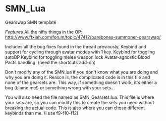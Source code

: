 # SMN_Lua
Gearswap SMN template

*Features*
All the nifty things in the OP: http://www.ffxiah.com/forum/topic/47412/barebones-summoner-gearswap/

Includes all the bug fixes found in the thread previously.
Keybind and support for cycling through avatar modes with 1 key.
Keybind for toggling autoBP
Keybind for toggling melee weapon lock
Avatar-agnostic Blood Pacts handling. (need the shortcuts add-on)

Don't modify any of the SMN.lua if you don't know what you are doing and why you are doing it. Reason is, the complicated code is in this file and none of the gearsets are. This way, if something doesn't work, it's either a bug (blame me!) or something wrong with your sets...

You will also need the file named as SMN_Gearsets.lua. This file is where your sets are, so you can modify this to create the sets you need without breaking the actual code. This is also where you can chose different keybinds than me. (I use f9-f10-f12)
